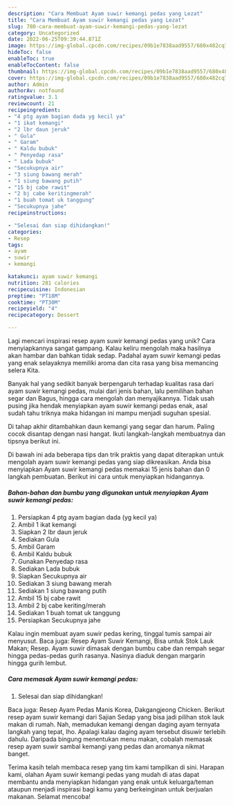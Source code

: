```yaml
---
description: "Cara Membuat Ayam suwir kemangi pedas yang Lezat"
title: "Cara Membuat Ayam suwir kemangi pedas yang Lezat"
slug: 780-cara-membuat-ayam-suwir-kemangi-pedas-yang-lezat
category: Uncategorized
date: 2022-06-25T09:39:44.871Z
image: https://img-global.cpcdn.com/recipes/09b1e7838aad9557/680x482cq70/ayam-suwir-kemangi-pedas-foto-resep-utama.jpg
hideToc: false
enableToc: true
enableTocContent: false
thumbnail: https://img-global.cpcdn.com/recipes/09b1e7838aad9557/680x482cq70/ayam-suwir-kemangi-pedas-foto-resep-utama.jpg
cover: https://img-global.cpcdn.com/recipes/09b1e7838aad9557/680x482cq70/ayam-suwir-kemangi-pedas-foto-resep-utama.jpg
author: Admin
authorAv: notfound
ratingvalue: 3.1
reviewcount: 21
recipeingredient:
- "4 ptg ayam bagian dada yg kecil ya"
- "1 ikat kemangi"
- "2 lbr daun jeruk"
- " Gula"
- " Garam"
- " Kaldu bubuk"
- " Penyedap rasa"
- " Lada bubuk"
- "Secukupnya air"
- "3 siung bawang merah"
- "1 siung bawang putih"
- "15 bj cabe rawit"
- "2 bj cabe keritingmerah"
- "1 buah tomat uk tanggung"
- "Secukupnya jahe"
recipeinstructions:

- "Selesai dan siap dihidangkan!"
categories:
- Resep
tags:
- ayam
- suwir
- kemangi

katakunci: ayam suwir kemangi 
nutrition: 281 calories
recipecuisine: Indonesian
preptime: "PT18M"
cooktime: "PT30M"
recipeyield: "4"
recipecategory: Dessert

---
```





Lagi mencari inspirasi resep ayam suwir kemangi pedas yang unik? Cara menyiapkannya sangat gampang. Kalau keliru mengolah maka hasilnya akan hambar dan bahkan tidak sedap. Padahal ayam suwir kemangi pedas yang enak selayaknya memiliki aroma dan cita rasa yang bisa memancing selera Kita.





Banyak hal yang sedikit banyak berpengaruh terhadap kualitas rasa dari ayam suwir kemangi pedas, mulai dari jenis bahan, lalu pemilihan bahan segar dan Bagus, hingga cara mengolah dan menyajikannya. Tidak usah pusing jika hendak menyiapkan ayam suwir kemangi pedas enak,      asal sudah tahu triknya maka hidangan ini mampu menjadi suguhan spesial.














Di tahap akhir ditambahkan daun kemangi yang segar dan harum. Paling cocok disantap dengan nasi hangat. Ikuti langkah-langkah membuatnya dan tipsnya berikut ini.






Di bawah ini ada beberapa tips dan trik praktis yang dapat diterapkan untuk mengolah ayam suwir kemangi pedas yang siap dikreasikan. Anda bisa menyiapkan Ayam suwir kemangi pedas memakai 15 jenis bahan dan 0 langkah pembuatan. Berikut ini cara untuk menyiapkan hidangannya.

<!--inarticleads1-->

##### Bahan-bahan dan bumbu yang digunakan untuk menyiapkan Ayam suwir kemangi pedas:

1. Persiapkan 4 ptg ayam bagian dada (yg kecil ya)
1. Ambil 1 ikat kemangi
1. Siapkan 2 lbr daun jeruk
1. Sediakan  Gula
1. Ambil  Garam
1. Ambil  Kaldu bubuk
1. Gunakan  Penyedap rasa
1. Sediakan  Lada bubuk
1. Siapkan Secukupnya air
1. Sediakan 3 siung bawang merah
1. Sediakan 1 siung bawang putih
1. Ambil 15 bj cabe rawit
1. Ambil 2 bj cabe keriting/merah
1. Sediakan 1 buah tomat uk tanggung
1. Persiapkan Secukupnya jahe


Kalau ingin membuat ayam suwir pedas kering, tinggal tumis sampai air menyusut. Baca juga: Resep Ayam Suwir Kemangi, Bisa untuk Stok Lauk Makan; Resep. Ayam suwir dimasak dengan bumbu cabe dan rempah segar hingga pedas-pedas gurih rasanya. Nasinya diaduk dengan margarin hingga gurih lembut. 

<!--inarticleads2-->

##### Cara memasak Ayam suwir kemangi pedas:


1. Selesai dan siap dihidangkan!

Baca juga: Resep Ayam Pedas Manis Korea, Dakgangjeong Chicken. Berikut resep ayam suwir kemangi dari Sajian Sedap yang bisa jadi pilihan stok lauk makan di rumah. Nah, memadukan kemangi dengan daging ayam ternyata langkah yang tepat, lho. Apalagi kalau daging ayam tersebut disuwir terlebih dahulu. Daripada bingung menentukan menu makan, cobalah memasak resep ayam suwir sambal kemangi yang pedas dan aromanya nikmat banget. 

Terima kasih telah membaca resep yang tim kami tampilkan di sini. Harapan kami, olahan Ayam suwir kemangi pedas yang mudah di atas dapat membantu anda menyiapkan hidangan yang enak untuk keluarga/teman ataupun menjadi inspirasi bagi kamu yang berkeinginan untuk berjualan makanan. Selamat mencoba!
